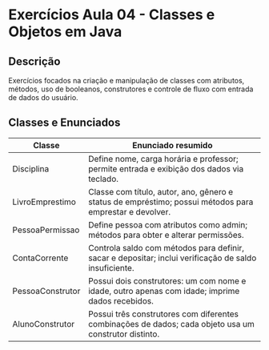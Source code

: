# Exercícios Aula 04 - Classes e Objetos em Java

## Descrição

Exercícios focados na criação e manipulação de classes com atributos, métodos, uso de booleanos, construtores e controle de fluxo com entrada de dados do usuário.

## Classes e Enunciados

| Classe                  | Enunciado resumido                                                                                      |
|-------------------------|--------------------------------------------------------------------------------------------------------|
| Disciplina              | Define nome, carga horária e professor; permite entrada e exibição dos dados via teclado.             |
| LivroEmprestimo         | Classe com título, autor, ano, gênero e status de empréstimo; possui métodos para emprestar e devolver.|
| PessoaPermissao         | Define pessoa com atributos como admin; métodos para obter e alterar permissões.                      |
| ContaCorrente           | Controla saldo com métodos para definir, sacar e depositar; inclui verificação de saldo insuficiente.  |
| PessoaConstrutor        | Possui dois construtores: um com nome e idade, outro apenas com idade; imprime dados recebidos.        |
| AlunoConstrutor         | Possui três construtores com diferentes combinações de dados; cada objeto usa um construtor distinto.   |
